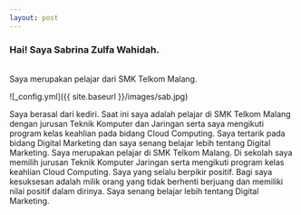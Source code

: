 ```yaml
---
layout: post
---
```


<h3> Hai! Saya Sabrina Zulfa Wahidah. </h3>
<br> Saya merupakan pelajar dari SMK Telkom Malang.

![_config.yml]({{ site.baseurl }}/images/sab.jpg)

Saya berasal dari kediri. Saat ini saya adalah pelajar di SMK Telkom Malang dengan jurusan Teknik Komputer dan Jaringan serta saya mengikuti program kelas keahlian pada bidang Cloud Computing. Saya tertarik pada bidang Digital Marketing dan saya senang belajar lebih tentang Digital Marketing.
Saya merupakan pelajar di SMK Telkom Malang. Di sekolah saya memilih jurusan Teknik Komputer Jaringan serta mengikuti program kelas keahlian Cloud Computing. Saya yang selalu berpikir positif. Bagi saya kesuksesan adalah milik orang yang tidak berhenti berjuang dan memiliki nilai positif dalam dirinya. Saya senang belajar lebih tentang Digital Marketing.
